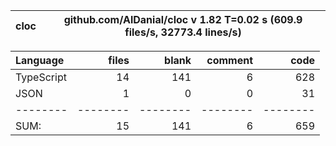 
cloc|github.com/AlDanial/cloc v 1.82  T=0.02 s (609.9 files/s, 32773.4 lines/s)
--- | ---

Language|files|blank|comment|code
:-------|-------:|-------:|-------:|-------:
TypeScript|14|141|6|628
JSON|1|0|0|31
--------|--------|--------|--------|--------
SUM:|15|141|6|659
